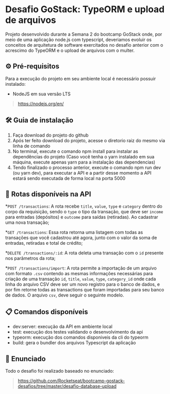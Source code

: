 # Desafio GoStack: TypeORM e upload de arquivos
Projeto desenvolvido durante a Semana 2 do bootcamp GoStack onde, por meio de uma aplicação node.js com typescript, deveriamos evoluir os conceitos de arquitetura de software exercitados no desafio anterior com o acrescimo do TypeORM e o upload de arquivos com o multer.

## ⚙ Pré-requisitos
Para a execução do projeto em seu ambiente local é necessário possuir instalado:

- NodeJS em sua versão LTS
> https://nodejs.org/en/

## 🛠 Guia de instalação
1. Faça download do projeto do github
2. Após ter feito download do projeto, acesse o diretorio raiz do mesmo via linha de comando
3. No terminal, execute o comando npm install para instalar as dependências do projeto (Caso você tenha o yarn instalado em sua máquina, execute apenas yarn para a instalação das dependencias)
4. Tendo finalizado o processo anterior, execute o comando npm run dev (ou yarn dev), para executar a API e a partir desse momento a API estará sendo executada de forma local na porta 5000

## 📩 Rotas disponíveis na API
*`POST /transactions`: A rota recebe `title`, `value`, `type` e `category` dentro do corpo da requisição, sendo o `type` o tipo da transação, que deve ser `income` para entradas (depósitos) e `outcome` para saídas (retiradas). Ao cadastrar uma nova transação;

*`GET /transactions`: Essa rota retorna uma listagem com todas as transações que você cadastrou até agora, junto com o valor da soma de entradas, retiradas e total de crédito;

*`DELETE /transactions/:id`: A rota deleta uma transação com o `id` presente nos parâmetros da rota;

*`POST /transactions/import`: A rota permite a importação de um arquivo com formato `.csv` contendo as mesmas informações necessárias para criação de uma transação `id`, `title`, `value`, `type`, `category_id` onde cada linha do arquivo CSV deve ser um novo registro para o banco de dados, e por fim retorne todas as transactions que foram importadas para seu banco de dados. O arquivo `csv`, deve seguir o seguinte modelo.

## 📋 Comandos disponíveis
* dev:server: execução da API em ambiente local
* test: execução dos testes validando o desenvolvimento da api
* typeorm: execução dos comandos disponiveis da cli do typeorm
* build: gera o bundler dos arquivos Typescript da aplicação

## 📙 Enunciado
Todo o desafio foi realizado baseado no enunciado:
> https://github.com/Rocketseat/bootcamp-gostack-desafios/tree/master/desafio-database-upload
